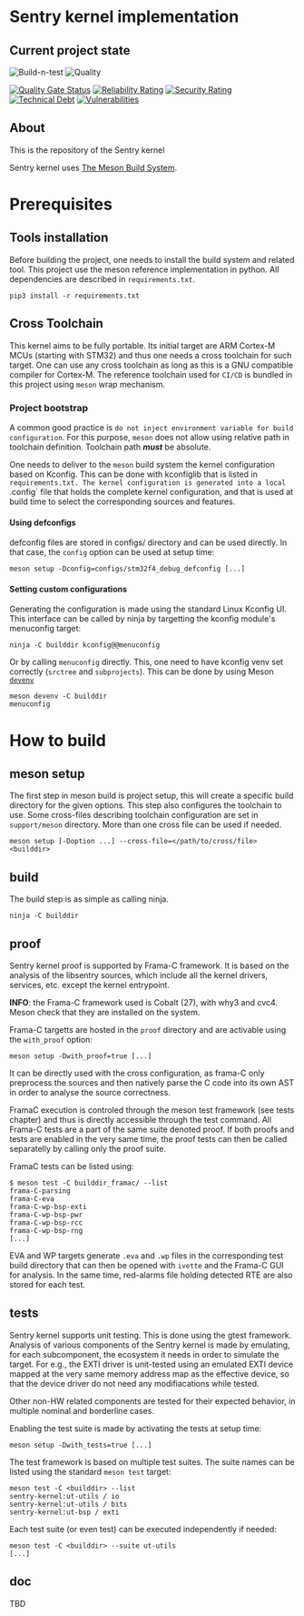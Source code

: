 # Sentry kernel implementation

## Current project state

![Build-n-test](https://git.orange.ledgerlabs.net/outpost/sentry-kernel/actions/workflows/build.yml/badge.svg)
![Quality](https://git.orange.ledgerlabs.net/outpost/sentry-kernel/actions/workflows/codequal.yml/badge.svg)

[![Quality Gate Status](https://sonarqube.orange.ledgerlabs.net/api/project_badges/measure?branch=main&project=sentry-kernel&metric=alert_status&token=cb81b19de8549e9c2701899ecba06d9526bf5513)](https://sonarqube.orange.ledgerlabs.net/dashboard?id=sentry-kernel&branch=main)
[![Reliability Rating](https://sonarqube.orange.ledgerlabs.net/api/project_badges/measure?branch=main&project=sentry-kernel&metric=reliability_rating&token=cb81b19de8549e9c2701899ecba06d9526bf5513)](https://sonarqube.orange.ledgerlabs.net/dashboard?id=sentry-kernel&branch=main)
[![Security Rating](https://sonarqube.orange.ledgerlabs.net/api/project_badges/measure?branch=main&project=sentry-kernel&metric=security_rating&token=cb81b19de8549e9c2701899ecba06d9526bf5513)](https://sonarqube.orange.ledgerlabs.net/dashboard?id=sentry-kernel&branch=main)
[![Technical Debt](https://sonarqube.orange.ledgerlabs.net/api/project_badges/measure?branch=main&project=sentry-kernel&metric=sqale_index&token=cb81b19de8549e9c2701899ecba06d9526bf5513)](https://sonarqube.orange.ledgerlabs.net/dashboard?id=sentry-kernel&branch=main)
[![Vulnerabilities](https://sonarqube.orange.ledgerlabs.net/api/project_badges/measure?branch=main&project=sentry-kernel&metric=vulnerabilities&token=cb81b19de8549e9c2701899ecba06d9526bf5513)](https://sonarqube.orange.ledgerlabs.net/dashboard?id=sentry-kernel&branch=main)


## About

This is the repository of the Sentry kernel

Sentry kernel uses [The Meson Build System](https://mesonbuild.com/).

# Prerequisites

## Tools installation
Before building the project, one needs to install the build system and related tool. This project use the meson reference implementation in python. All dependencies are described in `requirements.txt`.

```console
pip3 install -r requirements.txt
```

## Cross Toolchain

This kernel aims to be fully portable. Its initial target are ARM Cortex-M MCUs (starting with STM32) and thus one needs a cross toolchain for such target. One can use any cross toolchain as long as this is a GNU compatible compiler for Cortex-M. The reference toolchain used for `CI/CD` is bundled in this project using `meson` wrap mechanism.

### Project bootstrap

A common good practice is `do not inject environment variable for build configuration`. For this purpose, `meson` does not allow using relative path in toolchain definition. Toolchain path **_must_** be absolute.

One needs to deliver to the `meson` build system the kernel configuration based on Kconfig. This can be done with
kconfiglib that is listed in `requirements.txt. The kernel configuration is generated into a local `.config` file that
holds the complete kernel configuration, and that is used at build time to select the corresponding sources and features.

#### Using defconfigs

defconfig files are stored in configs/ directory and can be used directly. In that case, the `config` option can be used at setup time:

```console
meson setup -Dconfig=configs/stm32f4_debug_defconfig [...]
```

#### Setting custom configurations

Generating the configuration is made using the standard Linux Kconfig UI. This interface can be called by ninja by targetting the kconfig module's menuconfig target:
```console
ninja -C builddir kconfig@@menuconfig
```

Or by calling `menuconfig` directly. This, one need to have kconfig venv set correctly (`srctree` and `subprojects`).
This can be done by using Meson [`devenv`](https://mesonbuild.com/Commands.html#devenv)
```console
meson devenv -C builddir
menuconfig
```

# How to build

## meson setup
The first step in meson build is project setup, this will create a specific build directory for the given options. This step also configures the toolchain to use.
Some cross-files describing toolchain configuration are set in `support/meson` directory. More than one cross file can be used if needed.

```console
meson setup [-Doption ...] --cross-file=</path/to/cross/file> <builddir>
```

## build

The build step is as simple as calling ninja.
```console
ninja -C builddir
```

## proof

Sentry kernel proof is supported by Frama-C framework. It is based on the
analysis of the libsentry sources, which include all the kernel drivers,
services, etc. except the kernel entrypoint.

**INFO**: the Frama-C framework used is Cobalt (27), with why3 and cvc4. Meson check that they are installed on the system.

Frama-C targetts are hosted in the `proof` directory and are activable using
the `with_proof` option:

```console
meson setup -Dwith_proof=true [...]
```

It can be directly used with the cross configuration, as frama-C only preprocess the sources and then natively parse the C code into its own AST
in order to analyse the source correctness.

FramaC execution is controled through the meson test framework (see tests chapter) and thus is directly accessible through the test command.
All Frama-C tests are a part of the same suite denoted proof. If both proofs and tests are enabled in the very same time, the proof tests can
then be called separatelly by calling only the proof suite.

FramaC tests can be listed using:

```console
$ meson test -C builddir_framac/ --list
frama-C-parsing
frama-C-eva
frama-C-wp-bsp-exti
frama-C-wp-bsp-pwr
frama-C-wp-bsp-rcc
frama-C-wp-bsp-rng
[...]
```

EVA and WP targets generate `.eva` and `.wp` files in the corresponding test build directory that can then be opened with `ivette` and the Frama-C GUI for analysis.
In the same time, red-alarms file holding detected RTE are also stored for each test.

## tests

Sentry kernel supports unit testing. This is done using the gtest framework.
Analysis of various components of the Sentry kernel is made by emulating, for each subcomponent, the ecosystem it needs in order to simulate the target.
For e.g., the EXTI driver is unit-tested using an emulated EXTI device mapped at the very same memory address map as the effective device, so that the device driver do not need any modifiacations while tested.

Other non-HW related components are tested for their expected behavior, in multiple nominal and borderline cases.

Enabling the test suite is made by activating the tests at setup time:

```console
meson setup -Dwith_tests=true [...]
```

The test framework is based on multiple test suites. The suite names can be listed using the standard `meson test` target:

```console
meson test -C <builddir> --list
sentry-kernel:ut-utils / io
sentry-kernel:ut-utils / bits
sentry-kernel:ut-bsp / exti
```

Each test suite (or even test) can be executed independently if needed:

```console
meson test -C <builddir> --suite ut-utils
[...]
```

## doc
TBD
